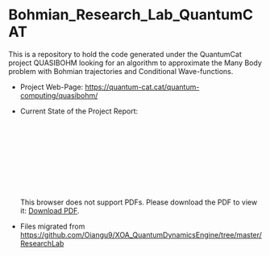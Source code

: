 # Bohmian_Research_Lab_QuantumCAT
This is a repository to hold the code generated under the QuantumCat project QUASIBOHM looking for an algorithm to approximate the Many Body problem with Bohmian trajectories and Conditional Wave-functions.

- Project Web-Page: https://quantum-cat.cat/quantum-computing/quasibohm/

- Current State of the Project Report: <object data="https://github.com/Oiangu9/Bohmian_Research_Lab_QuantumCAT/blob/main/Towards_An_Improvement_of_the_Hermitian_Approximation.pdf" type="application/pdf" width="700px" height="700px">
      <embed src="https://github.com/Oiangu9/Bohmian_Research_Lab_QuantumCAT/blob/main/Towards_An_Improvement_of_the_Hermitian_Approximation.pdf">
          <p>This browser does not support PDFs. Please download the PDF to view it: <a             href="https://github.com/Oiangu9/Bohmian_Research_Lab_QuantumCAT/blob/main/Towards_An_Improvement_of_the_Hermitian_Approximation.pdf">Download PDF</a>.</p>
    </embed>
  </object>

- Files migrated from https://github.com/Oiangu9/XOA_QuantumDynamicsEngine/tree/master/ResearchLab
